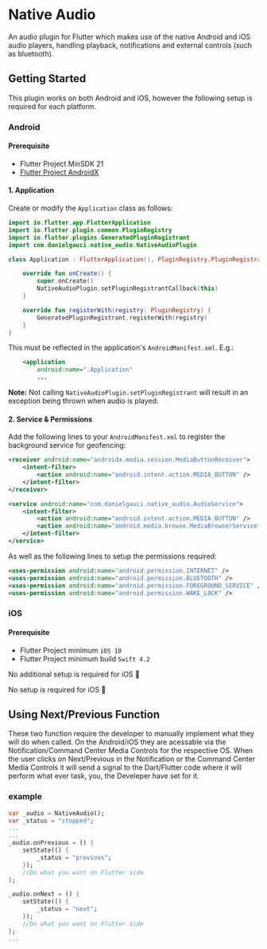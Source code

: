 # Native Audio

An audio plugin for Flutter which makes use of the native Android and iOS audio players, handling playback, notifications and external controls (such as bluetooth).

## Getting Started

This plugin works on both Android and iOS, however the following setup is required for each platform.

### Android

#### Prerequisite
- Flutter Project MinSDK 21
- [Flutter Project AndroidX](https://flutter.dev/docs/development/androidx-migration#how-do-i-migrate-my-existing-app-plugin-or-host-editable-module-project-to-androidx)

#### 1. Application

Create or modify the `Application` class as follows:

```kotlin
import io.flutter.app.FlutterApplication
import io.flutter.plugin.common.PluginRegistry
import io.flutter.plugins.GeneratedPluginRegistrant
import com.danielgauci.native_audio.NativeAudioPlugin

class Application : FlutterApplication(), PluginRegistry.PluginRegistrantCallback {

    override fun onCreate() {
        super.onCreate()
        NativeAudioPlugin.setPluginRegistrantCallback(this)
    }

    override fun registerWith(registry: PluginRegistry) {
        GeneratedPluginRegistrant.registerWith(registry)
    }
}
```

This must be reflected in the application's `AndroidManifest.xml`. E.g.:

```xml
    <application
        android:name=".Application"
        ...
```

**Note:** Not calling `NativeAudioPlugin.setPluginRegistrant` will result in an exception being
thrown when audio is played.

#### 2. Service & Permissions

Add the following lines to your `AndroidManifest.xml` to register the background service for
geofencing:

```xml
<receiver android:name="androidx.media.session.MediaButtonReceiver">
    <intent-filter>
        <action android:name="android.intent.action.MEDIA_BUTTON" />
    </intent-filter>
</receiver>

<service android:name="com.danielgauci.native_audio.AudioService">
    <intent-filter>
        <action android:name="android.intent.action.MEDIA_BUTTON" />
        <action android:name="android.media.browse.MediaBrowserService" />
    </intent-filter>
</service>
```

As well as the following lines to setup the permissions required:

```xml
<uses-permission android:name="android.permission.INTERNET" />
<uses-permission android:name="android.permission.BLUETOOTH" />
<uses-permission android:name="android.permission.FOREGROUND_SERVICE" />
<uses-permission android:name="android.permission.WAKE_LOCK" />
```

### iOS


#### Prerequisite
- Flutter Project minimum `iOS 10`
- Flutter Project minimum build `Swift 4.2`

No additional setup is required for iOS 🍏

No setup is required for iOS 🍏

## Using Next/Previous Function

These two function require the developer to manually implement what they will do when called. On the Android/iOS they are acessable via the Notification/Command Center Media Controls for the respective OS. When the user clicks on Next/Previous in the Notification or the Command Center Media Controls it will send a signal to the Dart/Flutter code where it will perform what ever task, you, the Develeper have set for it.

### example
```dart
var _audio = NativeAudio();
var _status = "stopped";
...
...
_audio.onPrevious = () {
    setState(() {
        _status = "previous";
    });
    //Do what you want on Flutter side
};

_audio.onNext = () {
    setState(() {
        _status = "next";
    });
    //Do what you want on Flutter side
};
...
```